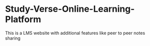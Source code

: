 # Study-Verse-Online-Learning-Platform
This is a LMS website with additional features like peer to peer notes sharing
